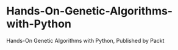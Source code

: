 # Hands-On-Genetic-Algorithms-with-Python
Hands-On Genetic Algorithms with Python, Published by Packt
